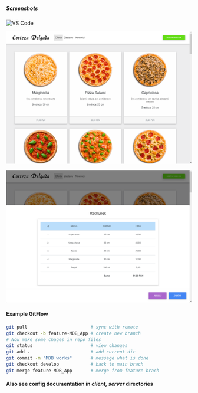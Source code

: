 ##### Screenshots 

![VS Code](./docs/intro.gif)
                            
![VS Code](./docs/ofer.png)

![VS Code](./docs/recipt.png)


#### Example GitFlow

```bash
git pull                        # sync with remote
git checkout -b feature-MDB_App # create new branch
# Now make some chages in repo files
git status                      # view changes
git add .                       # add current dir
git commit -m "MDB works"       # message what is done
git checkout develop            # back to main brach
git merge feature-MDB_App       # merge from feature brach
```
#### Also see config documentation  in *client, server* directories
